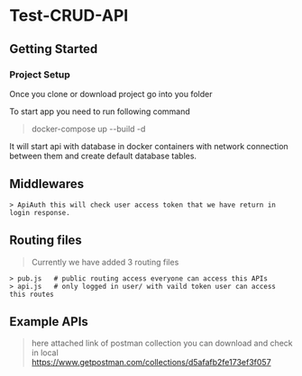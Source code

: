 # Test-CRUD-API

## Getting Started

### Project Setup
Once you clone or download project go into you folder

To start app you need to run following command
> docker-compose up --build -d

It will start api with database in docker containers with network connection between them and create default database tables.  

## Middlewares
```
> ApiAuth this will check user access token that we have return in login response.
```

## Routing files
> Currently we have added 3 routing files 
```
> pub.js   # public routing access everyone can access this APIs
> api.js   # only logged in user/ with vaild token user can access this routes
```
## Example APIs
>here attached link of postman collection you can download and check in local
> https://www.getpostman.com/collections/d5afafb2fe173ef3f057


